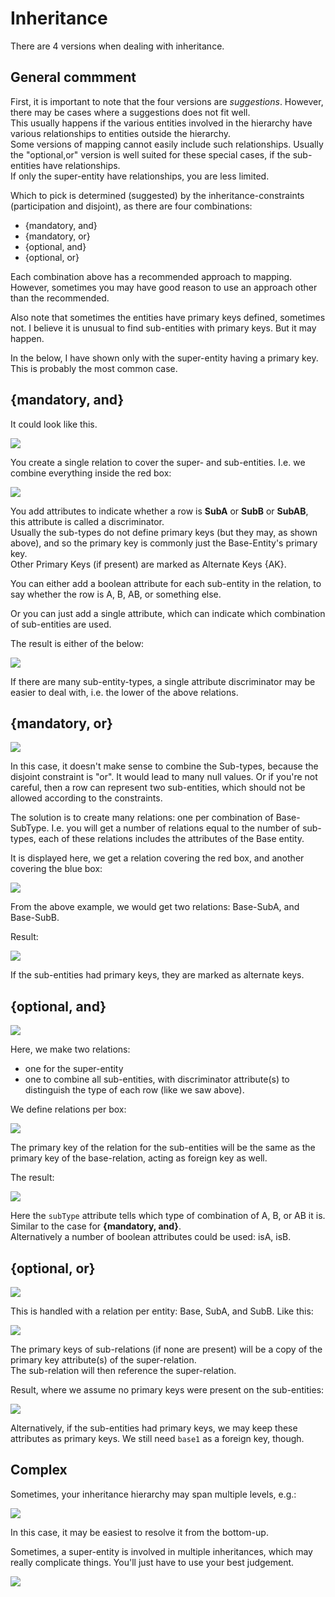 ﻿# Inheritance

There are 4 versions when dealing with inheritance. 

## General commment

First, it is important to note that the four versions are _suggestions_. However, there may be cases where a suggestions does not fit well.\
This usually happens if the various entities involved in the hierarchy have various relationships to entities outside the hierarchy.\
Some versions of mapping cannot easily include such relationships. Usually the "optional,or" version is well suited for these special cases, if the sub-entities have relationships.\
If only the super-entity have relationships, you are less limited.

Which to pick is determined (suggested) by the inheritance-constraints (participation and disjoint), as there are four combinations:

* {mandatory, and}
* {mandatory, or}
* {optional, and}
* {optional, or}

Each combination above has a recommended approach to mapping.\
However, sometimes you may have good reason to use an approach other than the recommended.

Also note that sometimes the entities have primary keys defined, sometimes not. I believe it is unusual to find sub-entities with primary keys. But it may happen.

In the below, I have shown only with the super-entity having a primary key. This is probably the most common case.

## {mandatory, and}

It could look like this.

![](MandatoryAndEER.png)

You create a single relation to cover the super- and sub-entities. I.e. we combine everything inside the red box:

![](MandatoryAndEerResult.png)

You add attributes to indicate whether a row is **SubA** or **SubB** or **SubAB**, this attribute is called a discriminator.\
Usually the sub-types do not define primary keys (but they may, as shown above), and so the primary key is commonly just the Base-Entity's primary key.\
Other Primary Keys (if present) are marked as Alternate Keys {AK}.

You can either add a boolean attribute for each sub-entity in the relation, to say whether the row is A, B, AB, or something else.

Or you can just add a single attribute, which can indicate which combination of sub-entities are used.

The result is either of the below:

![](ManOr-Relation.png)

If there are many sub-entity-types, a single attribute discriminator may be easier to deal with, i.e. the lower of the above relations.

## {mandatory, or}

![](MandatoryOr-Eer.png)

In this case, it doesn't make sense to combine the Sub-types, because the disjoint constraint is "or". It would lead to many null values. Or if you're not careful, then a row can represent two sub-entities, which should not be allowed according to the constraints.

The solution is to create many relations: one per combination of Base-SubType. 
I.e. you will get a number of relations equal to the number of sub-types, each of these relations includes the attributes of the Base entity.

It is displayed here, we get a relation covering the red box, and another covering the blue box:

![](MandatoryOr-Eer-Relations.png)

From the above example, we would get two relations: Base-SubA, and Base-SubB.

Result:

![](ManOrRelation.png)

If the sub-entities had primary keys, they are marked as alternate keys.

## {optional, and}

![](OptionalAndEer.png)

Here, we make two relations: 
* one for the super-entity
* one to combine all sub-entities, with discriminator attribute(s) to distinguish the type of each row (like we saw above).

We define relations per box:

![](OptionalAndBoxes.png)

The primary key of the relation for the sub-entities will be the same as the primary key of the base-relation, acting as foreign key as well.

The result:

![](OpAnd-relation.png)

Here the `subType` attribute tells which type of combination of A, B, or AB it is. Similar to the case for **{mandatory, and}**.\
Alternatively a number of boolean attributes could be used: isA, isB.

## {optional, or}

![](OptionalOrEer.png)

This is handled with a relation per entity: Base, SubA, and SubB. Like this:

![](OptionalOrBoxes.png)

The primary keys of sub-relations (if none are present) will be a copy of the primary key attribute(s) of the super-relation.\
The sub-relation will then reference the super-relation.

Result, where we assume no primary keys were present on the sub-entities:

![](OpOr-relation.png)

Alternatively, if the sub-entities had primary keys, we may keep these attributes as primary keys. We still need `base1` as a foreign key, though.

## Complex
Sometimes, your inheritance hierarchy may span multiple levels, e.g.:

![](MultiTierHierarchy.svg)

In this case, it may be easiest to resolve it from the bottom-up.

Sometimes, a super-entity is involved in multiple inheritances, which may really complicate things. You'll just have to use your best judgement.

![](MultiInheritance.svg)